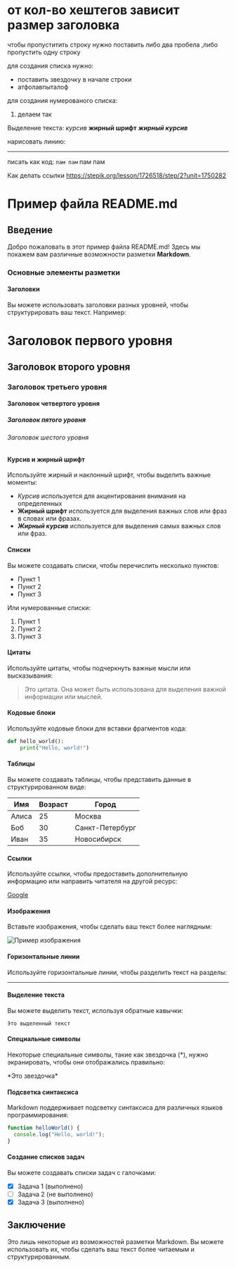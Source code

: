 # от кол-во хештегов зависит размер заголовка

чтобы пропуститить строку нужно поставить либо два пробела ,либо пропустить одну строку

для создания списка нужно:
* поставить звездочку в начале строки 
* атфолавпыталоф

для создания нумерованого списка:
1. делаем так

Выделение текста:
*курсив*
**жирный шрифт**
***жирный курсив***

нарисовать линию:
___

писать как код: `пам пам` 
пам пам

Как делать ссылки 
<https://stepik.org/lesson/1726518/step/2?unit=1750282>

# Пример файла README.md

## Введение

Добро пожаловать в этот пример файла README.md! Здесь мы покажем вам различные возможности разметки **Markdown**.

### Основные элементы разметки

#### Заголовки

Вы можете использовать заголовки разных уровней, чтобы структурировать ваш текст. Например:

# Заголовок первого уровня
## Заголовок второго уровня
### Заголовок третьего уровня
#### Заголовок четвертого уровня
##### Заголовок пятого уровня
###### Заголовок шестого уровня

#### Курсив и жирный шрифт

Используйте жирный и наклонный шрифт, чтобы выделить важные моменты:

- *Курсив* используется для акцентирования внимания на определенных
- **Жирный шрифт** используется для выделения важных слов или фраз в
словах или фразах.
- ***Жирный курсив*** используется для выделения самых важных слов или фраз.

#### Списки

Вы можете создавать списки, чтобы перечислить несколько пунктов:

- Пункт 1
- Пункт 2
- Пункт 3

Или нумерованные списки:

1. Пункт 1
2. Пункт 2
3. Пункт 3

#### Цитаты

Используйте цитаты, чтобы подчеркнуть важные мысли или высказывания:

> Это цитата. Она может быть использована для выделения важной информации или мыслей.

#### Кодовые блоки

Используйте кодовые блоки для вставки фрагментов кода:

```python
def hello_world():
    print("Hello, world!")
```

#### Таблицы

Вы можете создавать таблицы, чтобы представить данные в структурированном виде:

| Имя         | Возраст | Город               |
|-------------|---------|---------------------|
| Алиса       | 25      | Москва              |
| Боб         | 30      | Санкт-Петербург     |
| Иван        | 35      | Новосибирск         |

#### Ссылки

Используйте ссылки, чтобы предоставить дополнительную информацию или направить читателя на другой ресурс:

[Google](https://www.google.com)

#### Изображения

Вставьте изображения, чтобы сделать ваш текст более наглядным:

![Пример изображения](https://via.placeholder.com/150)

#### Горизонтальные линии

Используйте горизонтальные линии, чтобы разделить текст на разделы:

---


#### Выделение текста

Вы можете выделить текст, используя обратные кавычки:

`Это выделенный текст`

#### Специальные символы

Некоторые специальные символы, такие как звездочка (*), нужно экранировать, чтобы они отображались правильно:

\*Это звездочка\*

#### Подсветка синтаксиса

Markdown поддерживает подсветку синтаксиса для различных языков программирования:

```javascript
function helloWorld() {
  console.log("Hello, world!");
}
```

#### Создание списков задач

Вы можете создавать списки задач с галочками:

- [x] Задача 1 (выполнено)
- [ ] Задача 2 (не выполнено)
- [x] Задача 3 (выполнено)

## Заключение

Это лишь некоторые из возможностей разметки Markdown. Вы можете использовать их, чтобы сделать ваш текст более читаемым и структурированным.
